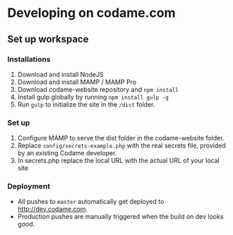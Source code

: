 # Developing on codame.com

## Set up workspace

### Installations

1. Download and install NodeJS
2. Download and install MAMP / MAMP Pro
3. Download codame-website repository and `npm install`
4. Install gulp globally by running `npm install gulp -g`
5. Run `gulp` to initialize the site in the `/dist` folder.

### Set up

1. Configure MAMP to serve the dist folder in the codame-website folder.
2. Replace `config/secrets-example.php` with the real secrets file, provided by an existing Codame developer.
3. In secrets.php replace the local URL with the actual URL of your local site

### Deployment

- All pushes to `master` automatically get deployed to http://dev.codame.com.
- Production pushes are manually triggered when the build on dev looks good.
